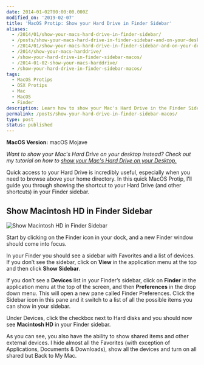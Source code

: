 ```yaml
---
date: 2014-01-02T00:00:00.000Z
modified_on: '2019-02-07'
title: 'MacOS Protip: Show your Hard Drive in Finder Sidebar'
aliases:
  - /2014/01/show-your-macs-hard-drive-in-finder-sidebar/
  - /posts/show-your-macs-hard-drive-in-finder-sidebar-and-on-your-desktop
  - /2014/01/show-your-macs-hard-drive-in-finder-sidebar-and-on-your-desktop
  - /2014/show-your-macs-harddrive/
  - /show-your-hard-drive-in-finder-sidebar-macos/
  - /2014-01-02-show-your-macs-harddrive/
  - /show-your-hard-drive-in-finder-sidebar-macos/
tags:
  - MacOS Protips
  - OSX Protips
  - Mac
  - MacOS
  - Finder
description: Learn how to show your Mac's Hard Drive in the Finder Sidebar.
permalink: /posts/show-your-hard-drive-in-finder-sidebar-macos/
type: post
status: published
---
```




**MacOS Version:** macOS Mojave

_Want to show your Mac's Hard Drive on your desktop instead? Check out my tutorial on how to [show your Mac's Hard Drive on your Desktop.](/2016/12/show-your-macs-hard-drive-on-your-desktop)_

Quick access to your Hard Drive is incredibly useful, especially when you need to browse above your home directory. In this quick MacOS Protip, I’ll guide you through showing the shortcut to your Hard Drive (and other shortcuts) in your Finder sidebar.

## Show Macintosh HD in Finder Sidebar

![Show Macintosh HD in Finder Sidebar](/img/finder-show-mac-hd.gif)

Start by clicking on the Finder icon in your dock, and a new Finder window should come into focus.

In your Finder you should see a sidebar with Favorites and a list of devices. If you don’t see the sidebar, click on **View** in the application menu at the top and then click **Show Sidebar**.

If you don’t see a **Devices** list in your Finder’s sidebar, click on **Finder** in the application menu at the top of the screen, and then **Preferences** in the drop down menu. This will open a new pane called Finder Preferences. Click the Sidebar icon in this pane and it switch to a list of all the possible items you can show in your sidebar.

Under Devices, click the checkbox next to Hard disks and you should now see **Macintosh HD** in your Finder sidebar.

As you can see, you also have the ability to show shared items and other external devices. I hide almost all the Favorites (with exception of Applications, Documents &amp; Downloads), show all the devices and turn on all shared but Back to My Mac.
